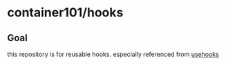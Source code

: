 # container101/hooks

## Goal

this repository is for reusable hooks.
especially referenced from [usehooks](https://usehooks.com/)
